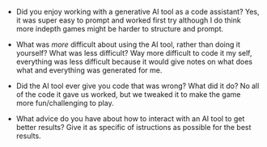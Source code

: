 * Did you enjoy working with a generative AI tool as a code assistant?
Yes, it was super easy to prompt and worked first try although I do think more indepth games might be harder to structure and prompt.

* What was *more* difficult about using the AI tool, rather than doing it yourself? What was less difficult?
Way more difficult to code it my self, everything was less difficult because it would give notes on what does what and everything was generated for me.

* Did the AI tool ever give you code that was wrong?  What did it do?
No all of the code it gave us worked, but we tweaked it to make the game more fun/challenging to play.

* What advice do you have about how to interact with an AI tool to get better results?
Give it as specific of istructions as possible for the best results.
 
